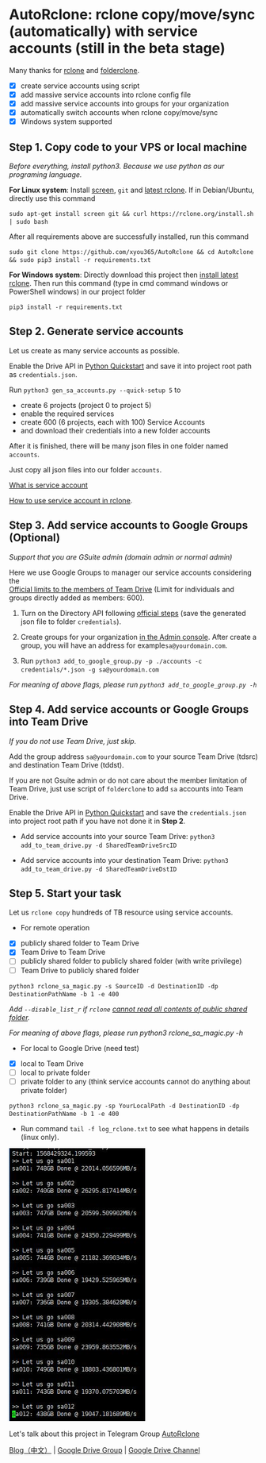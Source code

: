 # AutoRclone: rclone copy/move/sync (automatically) with service accounts (still in the beta stage)
Many thanks for [rclone](https://rclone.org/) and [folderclone](https://github.com/Spazzlo/folderclone).

- [x] create service accounts using script
- [x] add massive service accounts into rclone config file
- [x] add massive service accounts into groups for your organization
- [x] automatically switch accounts when rclone copy/move/sync 
- [x] Windows system supported

Step 1. Copy code to your VPS or local machine
---------------------------------
_Before everything, install python3. Because we use python as our programing language._

**For Linux system**: Install
[screen](https://www.interserver.net/tips/kb/using-screen-to-attach-and-detach-console-sessions/),
`git` 
and [latest rclone](https://rclone.org/downloads/#script-download-and-install). 
If in Debian/Ubuntu, directly use this command
```
sudo apt-get install screen git && curl https://rclone.org/install.sh | sudo bash
```
After all requirements above are successfully installed, run this command
```
sudo git clone https://github.com/xyou365/AutoRclone && cd AutoRclone && sudo pip3 install -r requirements.txt
```
**For Windows system**: Directly download this project then [install latest rclone](https://rclone.org/downloads/). 
Then run this command (type in cmd command windows or PowerShell windows) in our project folder
```
pip3 install -r requirements.txt
```

Step 2. Generate service accounts
---------------------------------
Let us create as many service accounts as possible.

Enable the Drive API in [Python Quickstart](https://developers.google.com/drive/api/v3/quickstart/python)
and save it into project root path as `credentials.json`.

Run `python3 gen_sa_accounts.py --quick-setup 5` to 
* create 6 projects (project 0 to project 5)
* enable the required services
* create 600 (6 projects, each with 100) Service Accounts
* and download their credentials into a new folder accounts

After it is finished, there will be many json files in one folder named `accounts`. 

Just copy all json files into our folder `accounts`.

[What is service account](https://cloud.google.com/iam/docs/service-accounts)

[How to use service account in rclone](https://rclone.org/drive/#service-account-support).


Step 3. Add service accounts to Google Groups (Optional)
---------------------------------
_Support that you are GSuite admin (domain admin or normal admin)_

Here we use Google Groups to manager our service accounts considering the  
[Official limits to the members of Team Drive](https://support.google.com/a/answer/7338880?hl=en) (Limit for individuals and groups directly added as members: 600).

1. Turn on the Directory API following [official steps](https://developers.google.com/admin-sdk/directory/v1/quickstart/python) (save the generated json file to folder `credentials`).

2. Create groups for your organization [in the Admin console](https://support.google.com/a/answer/33343?hl=en). After create a group, you will have an address for example`sa@yourdomain.com`.

3. Run `python3 add_to_google_group.py -p ./accounts -c credentials/*.json -g sa@yourdomain.com`

_For meaning of above flags, please run `python3 add_to_google_group.py -h`_

Step 4. Add service accounts or Google Groups into Team Drive
---------------------------------
_If you do not use Team Drive, just skip._

Add the group address `sa@yourdomain.com` to your source Team Drive (tdsrc) and destination Team Drive (tddst). 
 
If you are not Gsuite admin or do not care about the member limitation of Team Drive, 
just use script of `folderclone` to add `sa` accounts into Team Drive.

Enable the Drive API in [Python Quickstart](https://developers.google.com/drive/api/v3/quickstart/python) 
and save the `credentials.json` into project root path if you have not done it in **Step 2**.

- Add service accounts into your source Team Drive:
`python3 add_to_team_drive.py -d SharedTeamDriveSrcID`

- Add service accounts into your destination Team Drive:
`python3 add_to_team_drive.py -d SharedTeamDriveDstID`

Step 5. Start your task
---------------------------------
Let us `rclone copy` hundreds of TB resource using service accounts.

* For remote operation
- [x] publicly shared folder to Team Drive
- [x] Team Drive to Team Drive
- [ ] publicly shared folder to publicly shared folder (with write privilege)
- [ ] Team Drive to publicly shared folder
```
python3 rclone_sa_magic.py -s SourceID -d DestinationID -dp DestinationPathName -b 1 -e 400
```
_Add `--disable_list_r` if `rclone` [cannot read all contents of public shared folder](https://forum.rclone.org/t/rclone-cannot-see-all-files-folder-in-public-shared-folder/12351)._
 
_For meaning of above flags, please run python3 rclone_sa_magic.py -h_

* For local to Google Drive (need test)
- [x] local to Team Drive
- [ ] local to private folder
- [ ] private folder to any (think service accounts cannot do anything about private folder)
```
python3 rclone_sa_magic.py -sp YourLocalPath -d DestinationID -dp DestinationPathName -b 1 -e 400
```

* Run command `tail -f log_rclone.txt` to see what happens in details (linux only).

![](AutoRclone.jpg)

Let's talk about this project in Telegram Group [AutoRclone](https://t.me/AutoRclone)

[Blog（中文）](https://www.gfan.loan/?p=235) | [Google Drive Group](https://t.me/google_drive) | [Google Drive Channel](https://t.me/gdurl)  



